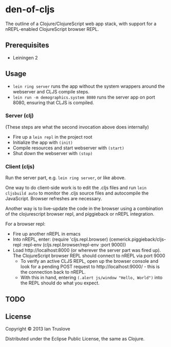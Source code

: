 # den-of-cljs

The outline of a Clojure/ClojureScript web app stack, with support for a nREPL-enabled ClojureScript browser REPL.

## Prerequisites

* Leiningen 2

## Usage

* `lein ring server` runs the app without the system wrappers around the webserver and CLJS compile steps.
* `lein run -m demographics.system 8080` runs the server app on port 8080, ensuring that CLJS is compiled.

### Server (clj)

(These steps are what the second invocation above does internally)

* Fire up a `lein repl` in the project root
* Initialize the app with `(init)`
* Compile resources and start webserver with `(start)`
* Shut down the webserver with `(stop)`

### Client (cljs)

Run the server part, e.g. `lein ring server`, or like above.

One way to do client-side work is to edit the .cljs files and run
`lein cljsbuild auto` to monitor the .cljs source files and autocompile the JavaScript.
Browser refreshes are necessary.

Another way is to live-update the code in the browser using a combination of
the clojurescript browser repl, and piggieback or nREPL integration.

For a browser repl:
* Fire up another nREPL in emacs
* Into nREPL, enter:
    (require 'cljs.repl.browser)
    (cemerick.piggieback/cljs-repl :repl-env (cljs.repl.browser/repl-env :port 9000))
* Load http://localhost:8000 (or wherever the server part was fired up). The ClojureScript browser REPL should connect to nREPL via port 9000
  * To verify an active CLJS REPL, open up the browser console and
    look for a pending POST request to http://localhost:9000/ -
    this is the connection back to nREPL.
  * With this in hand, entering `(.alert js/window "Hello, World")` into the REPL should do what you expect.

## TODO

## License

Copyright © 2013 Ian Truslove

Distributed under the Eclipse Public License, the same as Clojure.
